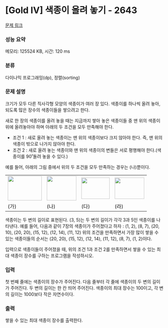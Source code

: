 # [Gold IV] 색종이 올려 놓기 - 2643 

[문제 링크](https://www.acmicpc.net/problem/2643) 

### 성능 요약

메모리: 125524 KB, 시간: 120 ms

### 분류

다이나믹 프로그래밍(dp), 정렬(sorting)

### 문제 설명

<p>크기가 모두 다른 직사각형 모양의 색종이가 여러 장 있다. 색종이를 하나씩 올려 놓아, 되도록 많은 장수의 색종이들을 쌓으려고 한다.</p>

<p>새로 한 장의 색종이를 올려 놓을 때는 지금까지 쌓아 놓은 색종이들 중 맨 위의 색종이 위에 올려놓아야 하며 아래의 두 조건을 모두 만족해야 한다.</p>

<ul>
	<li>조건 1 : 새로 올려 놓는 색종이는 맨 위의 색종이보다 크지 않아야 한다. 즉, 맨 위의 색종이 밖으로 나가지 않아야 한다.</li>
	<li>조건 2 : 새로 올려 놓는 색종이와 맨 위의 색종이의 변들은 서로 평행해야 한다.(색종이를 90˚돌려 놓을 수 있다.)</li>
</ul>

<p>예를 들어, 아래의 그림 중에서 위의 두 조건을 모두 만족하는 경우는 (나)뿐이다.</p>

<table class="table table-bordered td-center">
	<tbody>
		<tr>
			<td><img alt="" src="https://upload.acmicpc.net/830e691c-1989-4613-8dc9-0257d20214fc/-/crop/216x156/0,0/-/preview/" style="width: 108px; height: 78px;"></td>
			<td><img alt="" src="https://upload.acmicpc.net/830e691c-1989-4613-8dc9-0257d20214fc/-/crop/188x156/246,0/-/preview/" style="width: 94px; height: 78px;"></td>
			<td><img alt="" src="https://upload.acmicpc.net/aded1664-9f0a-4026-bd52-37b978453881/-/preview/" style="width: 90px; height: 68px;"></td>
			<td><img alt="" src="https://upload.acmicpc.net/f18e7a59-08a6-4156-9690-e9ff061a9d1f/-/preview/" style="width: 94px; height: 68px;"></td>
		</tr>
		<tr>
			<td>(가)</td>
			<td>(나)</td>
			<td>(다)</td>
			<td>(라)</td>
		</tr>
	</tbody>
</table>

<p>색종이는 두 변의 길이로 표현된다. (3, 5)는 두 변의 길이가 각각 3과 5인 색종이를 나타낸다. 예를 들어, 다음과 같이 7장의 색종이가 주어졌다고 하자 : (1, 2), (8, 7), (20, 10), (20, 20), (15, 12), (12, 14), (11, 12) 위의 조건을 만족하면서 가장 많이 쌓을 수 있는 색종이들의 순서는 (20, 20), (15, 12), (12, 14), (11, 12), (8, 7), (1, 2)이다.</p>

<p>입력으로 색종이들이 주어졌을 때, 위의 조건 1과 조건 2를 만족하면서 쌓을 수 있는 최대 색종이 장수를 구하는 프로그램을 작성하시오.</p>

### 입력 

 <p>첫 번째 줄에는 색종이의 장수가 주어진다. 다음 줄부터 각 줄에 색종이의 두 변의 길이가 주어진다. 두 변의 길이는 한 칸 띄어 주어진다. 색종이의 최대 장수는 100이고, 각 변의 길이는 1000보다 작은 자연수이다.</p>

### 출력 

 <p>쌓을 수 있는 최대 색종이 장수를 출력한다.</p>



